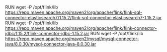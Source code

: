 RUN wget -P /opt/flink/lib https://repo.maven.apache.org/maven2/org/apache/flink/flink-sql-connector-elasticsearch7/1.15.2/flink-sql-connector-elasticsearch7-1.15.2.jar
RUN wget -P /opt/flink/lib https://repo.maven.apache.org/maven2/org/apache/flink/flink-connector-jdbc/1.15.2/flink-connector-jdbc-1.15.2.jar
RUN wget -P /opt/flink/lib https://repo.maven.apache.org/maven2/mysql/mysql-connector-java/8.0.30/mysql-connector-java-8.0.30.jar